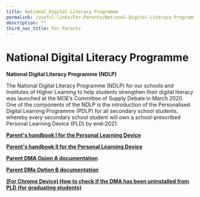 ```yaml
---
title: National Digital Literacy Programme
permalink: /useful-links/For-Parents/National-Digital-Literacy-Programme/
description: ""
third_nav_title: For Parents
---
```

National Digital Literacy Programme
===================================

<b>National Digital Literacy Programme (NDLP)</b>

The National Digital Literacy Programme (NDLP) for our schools and Institutes of Higher Learning to help students strengthen their digital literacy was launched at the MOE’s Committee of Supply Debate in March 2020. One of the components of the NDLP is the introduction of the Personalised Digital Learning Programme (PDLP) for all secondary school students, whereby every secondary school student will own a school-prescribed Personal Learning Device (PLD) by end-2021.
	
[**Parent's handbook I for the Personal Learning Device**](/files/PDLP/Parent%20Handbook%20I%20on%20Learning%20with%20a%20PLD.pdf)

[**Parent's handbook II for the Personal Learning Device**](/files/PDLP/Parent%20Handbook%20II%20on%20Learning%20with%20a%20PLD.pdf)

[**Parent DMA Opion A documentation**](/files/PDLP/DMA%20Parent%20Guide%20v2%20-%20Option%20A%20Chrome%20OS.pdf)

[**Parent DMa Option B documentation**](/files/PDLP/DMA%20Parent%20Guide%20v2%20-%20Option%20B%20Chrome%20OS.pdf)

[**(For Chrome Device) How to check if the DMA has been uninstalled from PLD (for graduating students)**](/files/DMA%20Parent%20Guide%20v2%20-%20Option%20B%20Chrome%20OS.pdf)